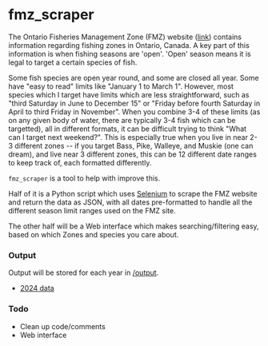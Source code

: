 # fmz_scraper
The Ontario Fisheries Management Zone (FMZ) website ([link](https://www.ontario.ca/page/ontario-fishery-regulations-variation-orders)) contains information regarding fishing zones in Ontario, Canada. A key part of this information is when fishing seasons are 'open'. 'Open' season means it is legal to target a certain species of fish.

Some fish species are open year round, and some are closed all year. Some have "easy to read" limits like "January 1 to March 1". However, most species which I target have limits which are less straightforward, such as "third Saturday in June to December 15" or "Friday before fourth Saturday in April to third Friday in November". When you combine 3-4 of these limits (as on any given body of water, there are typically 3-4 fish which can be targetted), all in different formats, it can be difficult trying to think "What can I target next weekend?". This is especially true when you live in near 2-3 different zones -- if you target Bass, Pike, Walleye, and Muskie (one can dream), and live near 3 different zones, this can be 12 different date ranges to keep track of, each formatted differently.

````fmz_scraper```` is a tool to help with improve this.

Half of it is a Python script which uses [Selenium](https://www.selenium.dev/) to scrape the FMZ website and return the data as JSON, with all dates pre-formatted to handle all the different season limit ranges used on the FMZ site.

The other half will be a Web interface which makes searching/filtering easy, based on which Zones and species you care about.

### Output
Output will be stored for each year in [/output]('/output').
- [2024 data]('/output/2024.json')

### Todo
- Clean up code/comments
- Web interface